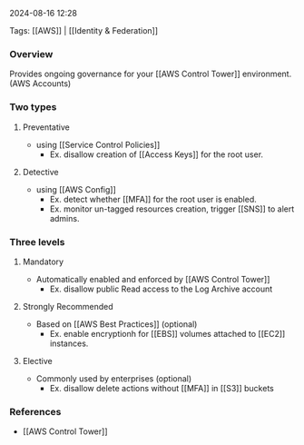 
2024-08-16 12:28

Tags: [[AWS]] | [[Identity & Federation]]

### Overview
Provides ongoing governance for your [[AWS Control Tower]] environment. (AWS Accounts)

### Two types
1. Preventative
    - using [[Service Control Policies]]
        - Ex. disallow creation of [[Access Keys]] for the root user.

2. Detective
    - using [[AWS Config]]
        - Ex. detect whether [[MFA]] for the root user is enabled.
        - Ex. monitor un-tagged resources creation, trigger [[SNS]] to alert admins.

### Three levels
1. Mandatory
    - Automatically enabled and enforced by [[AWS Control Tower]]
        - Ex. disallow public Read access to the Log Archive account

2. Strongly Recommended
    - Based on [[AWS Best Practices]] (optional)
        - Ex. enable encryptionh for [[EBS]] volumes attached to [[EC2]] instances.

3. Elective
    - Commonly used by enterprises (optional)
        - Ex. disallow delete actions without [[MFA]] in [[S3]] buckets

### References
- [[AWS Control Tower]]

